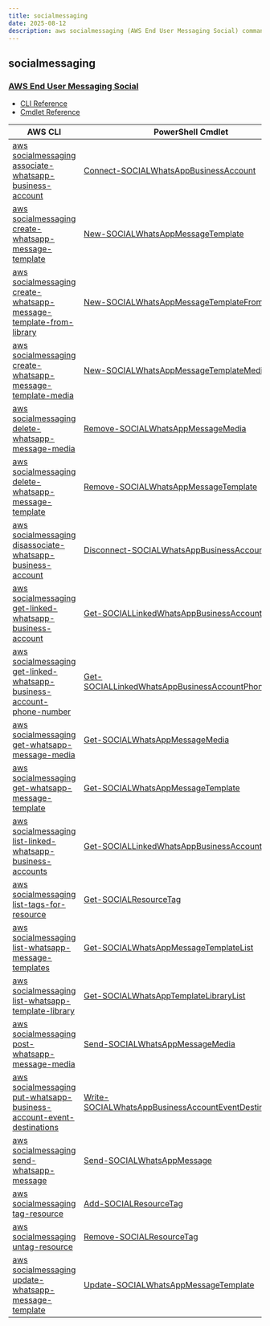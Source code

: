 ```yaml
---
title: socialmessaging
date: 2025-08-12
description: aws socialmessaging (AWS End User Messaging Social) command/cmdlet list.
---
```


## socialmessaging

### [AWS End User Messaging Social](https://aws.amazon.com/end-user-messaging/)

* [CLI Reference](https://awscli.amazonaws.com/v2/documentation/api/latest/reference/socialmessaging/index.html)
* [Cmdlet Reference](https://docs.aws.amazon.com/powershell/latest/reference/items/SocialMessaging_cmdlets.html)

|AWS CLI|PowerShell Cmdlet|
|----|----|
|[aws socialmessaging associate-whatsapp-business-account](https://awscli.amazonaws.com/v2/documentation/api/latest/reference/socialmessaging/associate-whatsapp-business-account.html)|[Connect-SOCIALWhatsAppBusinessAccount](https://docs.aws.amazon.com/powershell/latest/reference/items/Connect-SOCIALWhatsAppBusinessAccount.html)|
|[aws socialmessaging create-whatsapp-message-template](https://awscli.amazonaws.com/v2/documentation/api/latest/reference/socialmessaging/create-whatsapp-message-template.html)|[New-SOCIALWhatsAppMessageTemplate](https://docs.aws.amazon.com/powershell/latest/reference/items/New-SOCIALWhatsAppMessageTemplate.html)|
|[aws socialmessaging create-whatsapp-message-template-from-library](https://awscli.amazonaws.com/v2/documentation/api/latest/reference/socialmessaging/create-whatsapp-message-template-from-library.html)|[New-SOCIALWhatsAppMessageTemplateFromLibrary](https://docs.aws.amazon.com/powershell/latest/reference/items/New-SOCIALWhatsAppMessageTemplateFromLibrary.html)|
|[aws socialmessaging create-whatsapp-message-template-media](https://awscli.amazonaws.com/v2/documentation/api/latest/reference/socialmessaging/create-whatsapp-message-template-media.html)|[New-SOCIALWhatsAppMessageTemplateMedia](https://docs.aws.amazon.com/powershell/latest/reference/items/New-SOCIALWhatsAppMessageTemplateMedia.html)|
|[aws socialmessaging delete-whatsapp-message-media](https://awscli.amazonaws.com/v2/documentation/api/latest/reference/socialmessaging/delete-whatsapp-message-media.html)|[Remove-SOCIALWhatsAppMessageMedia](https://docs.aws.amazon.com/powershell/latest/reference/items/Remove-SOCIALWhatsAppMessageMedia.html)|
|[aws socialmessaging delete-whatsapp-message-template](https://awscli.amazonaws.com/v2/documentation/api/latest/reference/socialmessaging/delete-whatsapp-message-template.html)|[Remove-SOCIALWhatsAppMessageTemplate](https://docs.aws.amazon.com/powershell/latest/reference/items/Remove-SOCIALWhatsAppMessageTemplate.html)|
|[aws socialmessaging disassociate-whatsapp-business-account](https://awscli.amazonaws.com/v2/documentation/api/latest/reference/socialmessaging/disassociate-whatsapp-business-account.html)|[Disconnect-SOCIALWhatsAppBusinessAccount](https://docs.aws.amazon.com/powershell/latest/reference/items/Disconnect-SOCIALWhatsAppBusinessAccount.html)|
|[aws socialmessaging get-linked-whatsapp-business-account](https://awscli.amazonaws.com/v2/documentation/api/latest/reference/socialmessaging/get-linked-whatsapp-business-account.html)|[Get-SOCIALLinkedWhatsAppBusinessAccount](https://docs.aws.amazon.com/powershell/latest/reference/items/Get-SOCIALLinkedWhatsAppBusinessAccount.html)|
|[aws socialmessaging get-linked-whatsapp-business-account-phone-number](https://awscli.amazonaws.com/v2/documentation/api/latest/reference/socialmessaging/get-linked-whatsapp-business-account-phone-number.html)|[Get-SOCIALLinkedWhatsAppBusinessAccountPhoneNumber](https://docs.aws.amazon.com/powershell/latest/reference/items/Get-SOCIALLinkedWhatsAppBusinessAccountPhoneNumber.html)|
|[aws socialmessaging get-whatsapp-message-media](https://awscli.amazonaws.com/v2/documentation/api/latest/reference/socialmessaging/get-whatsapp-message-media.html)|[Get-SOCIALWhatsAppMessageMedia](https://docs.aws.amazon.com/powershell/latest/reference/items/Get-SOCIALWhatsAppMessageMedia.html)|
|[aws socialmessaging get-whatsapp-message-template](https://awscli.amazonaws.com/v2/documentation/api/latest/reference/socialmessaging/get-whatsapp-message-template.html)|[Get-SOCIALWhatsAppMessageTemplate](https://docs.aws.amazon.com/powershell/latest/reference/items/Get-SOCIALWhatsAppMessageTemplate.html)|
|[aws socialmessaging list-linked-whatsapp-business-accounts](https://awscli.amazonaws.com/v2/documentation/api/latest/reference/socialmessaging/list-linked-whatsapp-business-accounts.html)|[Get-SOCIALLinkedWhatsAppBusinessAccountList](https://docs.aws.amazon.com/powershell/latest/reference/items/Get-SOCIALLinkedWhatsAppBusinessAccountList.html)|
|[aws socialmessaging list-tags-for-resource](https://awscli.amazonaws.com/v2/documentation/api/latest/reference/socialmessaging/list-tags-for-resource.html)|[Get-SOCIALResourceTag](https://docs.aws.amazon.com/powershell/latest/reference/items/Get-SOCIALResourceTag.html)|
|[aws socialmessaging list-whatsapp-message-templates](https://awscli.amazonaws.com/v2/documentation/api/latest/reference/socialmessaging/list-whatsapp-message-templates.html)|[Get-SOCIALWhatsAppMessageTemplateList](https://docs.aws.amazon.com/powershell/latest/reference/items/Get-SOCIALWhatsAppMessageTemplateList.html)|
|[aws socialmessaging list-whatsapp-template-library](https://awscli.amazonaws.com/v2/documentation/api/latest/reference/socialmessaging/list-whatsapp-template-library.html)|[Get-SOCIALWhatsAppTemplateLibraryList](https://docs.aws.amazon.com/powershell/latest/reference/items/Get-SOCIALWhatsAppTemplateLibraryList.html)|
|[aws socialmessaging post-whatsapp-message-media](https://awscli.amazonaws.com/v2/documentation/api/latest/reference/socialmessaging/post-whatsapp-message-media.html)|[Send-SOCIALWhatsAppMessageMedia](https://docs.aws.amazon.com/powershell/latest/reference/items/Send-SOCIALWhatsAppMessageMedia.html)|
|[aws socialmessaging put-whatsapp-business-account-event-destinations](https://awscli.amazonaws.com/v2/documentation/api/latest/reference/socialmessaging/put-whatsapp-business-account-event-destinations.html)|[Write-SOCIALWhatsAppBusinessAccountEventDestination](https://docs.aws.amazon.com/powershell/latest/reference/items/Write-SOCIALWhatsAppBusinessAccountEventDestination.html)|
|[aws socialmessaging send-whatsapp-message](https://awscli.amazonaws.com/v2/documentation/api/latest/reference/socialmessaging/send-whatsapp-message.html)|[Send-SOCIALWhatsAppMessage](https://docs.aws.amazon.com/powershell/latest/reference/items/Send-SOCIALWhatsAppMessage.html)|
|[aws socialmessaging tag-resource](https://awscli.amazonaws.com/v2/documentation/api/latest/reference/socialmessaging/tag-resource.html)|[Add-SOCIALResourceTag](https://docs.aws.amazon.com/powershell/latest/reference/items/Add-SOCIALResourceTag.html)|
|[aws socialmessaging untag-resource](https://awscli.amazonaws.com/v2/documentation/api/latest/reference/socialmessaging/untag-resource.html)|[Remove-SOCIALResourceTag](https://docs.aws.amazon.com/powershell/latest/reference/items/Remove-SOCIALResourceTag.html)|
|[aws socialmessaging update-whatsapp-message-template](https://awscli.amazonaws.com/v2/documentation/api/latest/reference/socialmessaging/update-whatsapp-message-template.html)|[Update-SOCIALWhatsAppMessageTemplate](https://docs.aws.amazon.com/powershell/latest/reference/items/Update-SOCIALWhatsAppMessageTemplate.html)|

